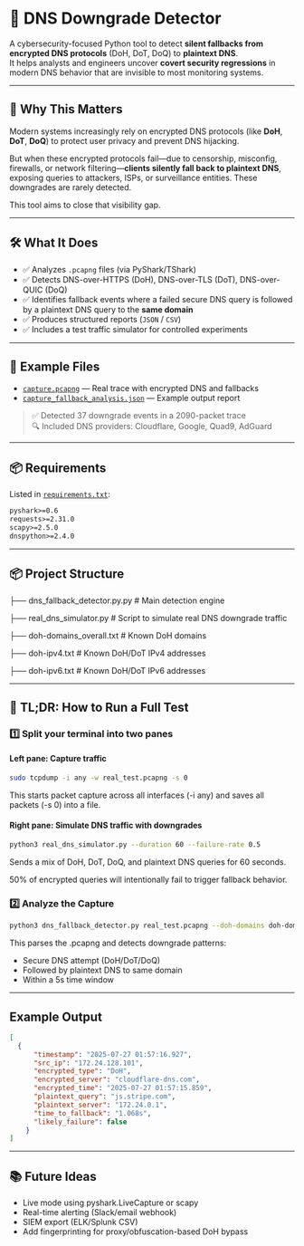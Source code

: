 # 🔐 DNS Downgrade Detector

A cybersecurity-focused Python tool to detect **silent fallbacks from encrypted DNS protocols** (DoH, DoT, DoQ) to **plaintext DNS**.  
It helps analysts and engineers uncover **covert security regressions** in modern DNS behavior that are invisible to most monitoring systems.

---

## 🚨 Why This Matters

Modern systems increasingly rely on encrypted DNS protocols (like **DoH**, **DoT**, **DoQ**) to protect user privacy and prevent DNS hijacking.

But when these encrypted protocols fail—due to censorship, misconfig, firewalls, or network filtering—**clients silently fall back to plaintext DNS**, exposing queries to attackers, ISPs, or surveillance entities. These downgrades are rarely detected.

This tool aims to close that visibility gap.

---

## 🛠️ What It Does

- ✅ Analyzes `.pcapng` files (via PyShark/TShark)
- ✅ Detects DNS-over-HTTPS (DoH), DNS-over-TLS (DoT), DNS-over-QUIC (DoQ)
- ✅ Identifies fallback events where a failed secure DNS query is followed by a plaintext DNS query to the **same domain**
- ✅ Produces structured reports (`JSON` / `CSV`)
- ✅ Includes a test traffic simulator for controlled experiments

---

## 📁 Example Files

- [`capture.pcapng`](Example/capture.pcapng) — Real trace with encrypted DNS and fallbacks  
- [`capture_fallback_analysis.json`](Example/capture_fallback_analysis.json) — Example output report

> ✅ Detected 37 downgrade events in a 2090-packet trace  
> 🔍 Included DNS providers: Cloudflare, Google, Quad9, AdGuard

---

## 📦 Requirements

Listed in [`requirements.txt`](./requirements.txt):

```txt
pyshark>=0.6
requests>=2.31.0
scapy>=2.5.0
dnspython>=2.4.0
```
---

## 📦 Project Structure
├── dns_fallback_detector.py.py # Main detection engine

├── real_dns_simulator.py # Script to simulate real DNS downgrade traffic

├── doh-domains_overall.txt # Known DoH domains

├── doh-ipv4.txt # Known DoH/DoT IPv4 addresses

├── doh-ipv6.txt # Known DoH/DoT IPv6 addresses

---

## 🧪 TL;DR: How to Run a Full Test

### 1️⃣ Split your terminal into two panes

#### Left pane: Capture traffic

```bash
sudo tcpdump -i any -w real_test.pcapng -s 0
```
This starts packet capture across all interfaces (-i any) and saves all packets (-s 0) into a file.

#### Right pane: Simulate DNS traffic with downgrades

```bash
python3 real_dns_simulator.py --duration 60 --failure-rate 0.5
```
Sends a mix of DoH, DoT, DoQ, and plaintext DNS queries for 60 seconds.

50% of encrypted queries will intentionally fail to trigger fallback behavior.

### 2️⃣ Analyze the Capture

```bash
python3 dns_fallback_detector.py real_test.pcapng --doh-domains doh-domains_overall.txt --doh-ipv4 doh-ipv4.txt
```
This parses the .pcapng and detects downgrade patterns:
- Secure DNS attempt (DoH/DoT/DoQ)
- Followed by plaintext DNS to same domain
- Within a 5s time window

---

## Example Output
```json
[
  {
      "timestamp": "2025-07-27 01:57:16.927",
      "src_ip": "172.24.128.101",
      "encrypted_type": "DoH",
      "encrypted_server": "cloudflare-dns.com",
      "encrypted_time": "2025-07-27 01:57:15.859",
      "plaintext_query": "js.stripe.com",
      "plaintext_server": "172.24.0.1",
      "time_to_fallback": "1.068s",
      "likely_failure": false
    }
]
```

---

## 📚 Future Ideas
- Live mode using pyshark.LiveCapture or scapy
- Real-time alerting (Slack/email webhook)
- SIEM export (ELK/Splunk CSV)
- Add fingerprinting for proxy/obfuscation-based DoH bypass
